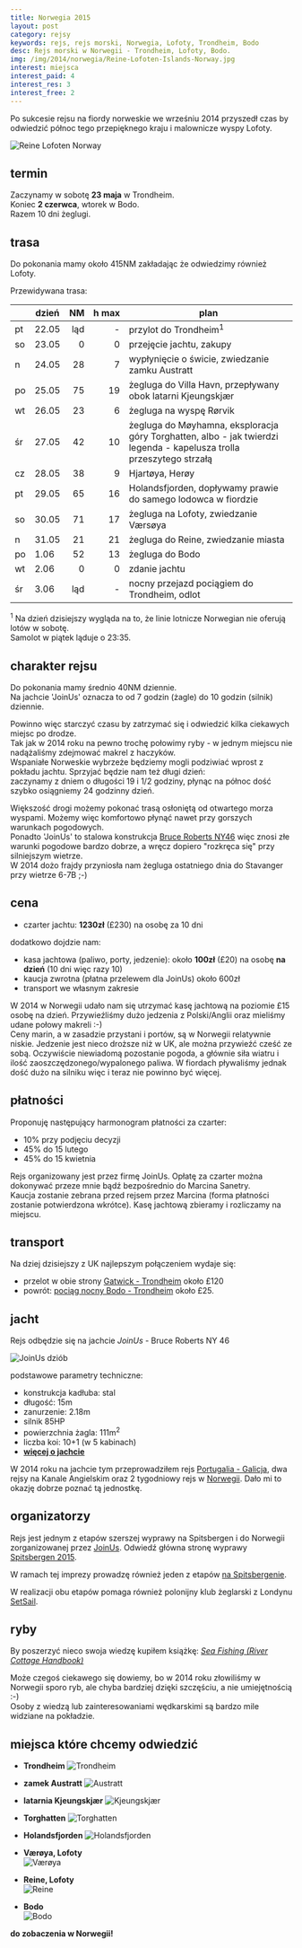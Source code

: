 ```yaml
---
title: Norwegia 2015
layout: post
category: rejsy
keywords: rejs, rejs morski, Norwegia, Lofoty, Trondheim, Bodo
desc: Rejs morski w Norwegii - Trondheim, Lofoty, Bodo.
img: /img/2014/norwegia/Reine-Lofoten-Islands-Norway.jpg
interest: miejsca
interest_paid: 4
interest_res: 3
interest_free: 2
---
```

Po sukcesie rejsu na fiordy norweskie we wrześniu 2014 przyszedł czas by odwiedzić północ tego przepięknego kraju i malownicze wyspy Lofoty.

![Reine Lofoten Norway](/img/2014/norwegia/Reine-Lofoten-Islands-Norway.jpg)

termin
----------
Zaczynamy w sobotę **23 maja** w Trondheim.  
Koniec **2 czerwca**, wtorek w Bodo.  
Razem 10 dni żeglugi.  


trasa
--------
Do pokonania mamy około 415NM zakładając że odwiedzimy również Lofoty.

Przewidywana trasa:  


|    | dzień | NM | h&nbsp;max | plan |
| -- | ----- | --:| -----:| -----|
| pt | 22.05 | ląd |  -   | przylot do Trondheim<sup>1</sup> |
| so | 23.05 |  0 |   0   | przejęcie jachtu, zakupy |
| n  | 24.05 | 28 |   7   | wypłynięcie o świcie, zwiedzanie zamku Austratt |
| po | 25.05 | 75 |  19   | żegluga do Villa Havn, przepływany obok latarni Kjeungskjær |
| wt | 26.05 | 23 |   6   | żegluga na wyspę Rørvik |
| śr | 27.05 | 42 |  10   | żegluga do Møyhamna, eksploracja góry Torghatten, albo - jak twierdzi legenda - kapelusza trolla przeszytego strzałą  |
| cz | 28.05 | 38 |   9   | Hjartøya, Herøy |
| pt | 29.05 | 65 |  16   | Holandsfjorden, dopływamy prawie do samego lodowca w fiordzie |
| so | 30.05 | 71 |  17   | żegluga na Lofoty, zwiedzanie Værsøya |
| n  | 31.05 | 21 |  21   | żegluga do Reine, zwiedzanie miasta |
| po |  1.06 | 52 |  13   | żegluga do Bodo |
| wt |  2.06 |  0 |   0   | zdanie jachtu |
| śr |  3.06 | ląd |  -   | nocny przejazd pociągiem do Trondheim, odlot |

<sup>1</sup> 
Na dzień dzisiejszy wygląda na to, że linie lotnicze Norwegian nie oferują lotów w sobotę.  
Samolot w piątek ląduje o 23:35.



charakter rejsu
--------------------
Do pokonania mamy średnio 40NM dziennie.  
Na jachcie 'JoinUs' oznacza to od 7 godzin (żagle) do 10 godzin (silnik) dziennie.

Powinno więc starczyć czasu by zatrzymać się i odwiedzić kilka ciekawych miejsc po drodze.  
Tak jak w 2014 roku na pewno trochę połowimy ryby - w jednym miejscu nie nadążaliśmy zdejmować makrel z haczyków.  
Wspaniałe Norweskie wybrzeże będziemy mogli podziwiać wprost z pokładu jachtu. Sprzyjać będzie nam też długi dzień:   
zaczynamy z dniem o długości 19 i 1/2 godziny, płynąc na północ dość szybko osiągniemy 24 godzinny dzień.

Większość drogi możemy pokonać trasą osłoniętą od otwartego morza wyspami. Możemy więc komfortowo płynąć nawet przy gorszych warunkach pogodowych.  
Ponadto 'JoinUs' to stalowa konstrukcja [Bruce Roberts NY46](http://joinus.eu/index.php/czartery/nasze-jachty) więc znosi złe
warunki pogodowe bardzo dobrze, a wręcz dopiero "rozkręca się" przy silniejszym wietrze.  
W 2014 dożo frajdy przyniosła nam żegluga ostatniego dnia do Stavanger przy wietrze 6-7B ;-)


cena
--------
* czarter jachtu: **1230zł** (£230) na osobę za 10 dni

dodatkowo dojdzie nam:

* kasa jachtowa (paliwo, porty, jedzenie): około **100zł** (£20) na osobę **na dzień** (10 dni więc razy 10)  
* kaucja zwrotna (płatna przelewem dla JoinUs) około 600zł 
* transport we własnym zakresie  

W 2014 w Norwegii udało nam się utrzymać kasę jachtową na poziomie £15 osobę na dzień. Przywieźliśmy dużo jedzenia 
z Polski/Anglii oraz mieliśmy udane połowy makreli :-)  
Ceny marin, a w zasadzie przystani i portów, są w Norwegii relatywnie niskie. Jedzenie jest nieco droższe niż w UK, ale można przywieźć
cześć ze sobą. Oczywiście niewiadomą pozostanie pogoda, a głównie siła wiatru i ilość zaoszczędzonego/wypalonego paliwa. W fiordach 
pływaliśmy jednak dość dużo na silniku więc i teraz nie powinno być więcej.


płatności
-------------
Proponuję następujący harmonogram płatności za czarter:

* 10% przy podjęciu decyzji  
* 45% do 15 lutego  
* 45% do 15 kwietnia  
 
Rejs organizowany jest przez firmę JoinUs. 
Opłatę za czarter można dokonywać przeze mnie bądź bezpośrednio do Marcina Sanetry.  
Kaucja zostanie zebrana przed rejsem przez Marcina (forma płatności zostanie potwierdzona wkrótce).
Kasę jachtową zbieramy i rozliczamy na miejscu.


transport
-------------
Na dziej dzisiejszy z UK najlepszym połączeniem wydaje się:

* przelot w obie strony [Gatwick - Trondheim](http://www.norwegian.no/fly/lavpris/?D_City=LGW&A_City=TRD&D_SelectedDay=22&D_Day=22&D_Month=201505&R_SelectedDay=03&R_Day=03&R_Month=201506&dFare=50&rFare=40&AgreementCodeFK=-1&CurrencyCode=GBP&rnd=69512&processid=26062) 
  około £120  
* powrót: [pociąg nocny Bodo - Trondheim](https://www.nsb.no/en/bestill/velg-togavgang?passengerType1=1&to=1299000&bookingPassengerExtrasPetfree=0&portable=false&bookingPassengerExtrasStroller=0&passengerCard1=&bookingPassengerExtrasClosetodog=0&hour=3&from=1388000&date=28.01.2015&type=single&returnDate=28.01.2015&passengers=1&bookingPassengerExtrasAnimalsallowed=0&returnHour=3&booking-submit-form=View%20train%20times%20and%20fares&redirect_to=https://www.nsb.no/en/bestill/velg-togavgang)
około £25.


jacht
------
Rejs odbędzie się na jachcie *JoinUs* - Bruce Roberts NY 46

![JoinUs dziób](/img/2014/joinus/kadlub5.jpg)

podstawowe parametry techniczne:

* konstrukcja kadłuba: stal
* długość: 15m
* zanurzenie: 2.18m
* silnik 85HP
* powierzchnia żagla: 111m<sup>2</sup>
* liczba koi: 10+1 (w 5 kabinach)
* **[więcej o jachcie](/rejsy/joinus.html)**

W 2014 roku na jachcie tym przeprowadziłem rejs [Portugalia - Galicja](/portugalia-2014), 
dwa rejsy na Kanale Angielskim oraz 2 tygodniowy rejs w [Norwegii](/norwegia-2014). 
Dało mi to okazję dobrze poznać tą jednostkę. 


organizatorzy
--------------
Rejs jest jednym z etapów szerszej wyprawy na Spitsbergen i do Norwegii zorganizowanej przez [JoinUs](http://joinus.eu).
Odwiedź główna stronę wyprawy [Spitsbergen 2015](http://joinus.eu/index.php/rejsy/europa-polnocna/215-spitsbergen-2015#grafik).

W ramach tej imprezy prowadzę również jeden z etapów [na Spitsbergenie](/wyprawa-polonijna-na-spitsbergen-2015).

W realizacji obu etapów pomaga również polonijny klub żeglarski z Londynu [SetSail](http://setsail.co.uk).


ryby
------
By poszerzyć nieco swoja wiedzę kupiłem książkę: *[Sea Fishing (River Cottage Handbook)](http://www.amazon.co.uk/gp/product/1408801833/ref=ox_sc_act_title_1?ie=UTF8&psc=1&smid=AM8HWG5JVWH5J)*

Może czegoś ciekawego się dowiemy, bo w 2014 roku złowiliśmy w Norwegii sporo ryb, ale chyba bardziej dzięki szczęściu, a nie umiejętnością :-)  
Osoby z wiedzą lub zainteresowaniami wędkarskimi są bardzo mile widziane na pokładzie.



miejsca które chcemy odwiedzić
------


* **Trondheim**
  ![Trondheim](/img/2014/norwegia/trondheim.jpg)

* **zamek Austratt**
  ![Austratt](/img/2014/norwegia/Austrattborgen.jpg)

* **latarnia Kjeungskjær**
  ![Kjeungskjær](/img/2014/norwegia/Kjeungkjær_fyr.jpg)

* **Torghatten**
  ![Torghatten](/img/2014/norwegia/Torghatten.jpg)

* **Holandsfjorden**
  ![Holandsfjorden](/img/2014/norwegia/Engabreen_Holandsfjorden.jpg)

* **Værøya, Lofoty**  
  ![Værøya](/img/2014/norwegia/Vaeroya.jpg)

* **Reine, Lofoty**  
  ![Reine](/img/2014/norwegia/Reine-Lofoten-2.jpg)

* **Bodo**  
  ![Bodo](/img/2014/norwegia/bodo.jpg)


**do zobaczenia w Norwegii!**  
